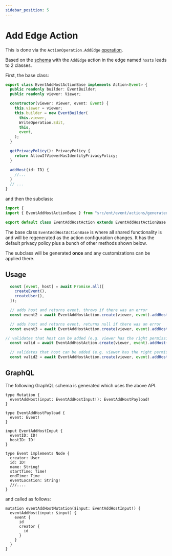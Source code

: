 ```yaml
---
sidebar_position: 5
---
```


# Add Edge Action
This is done via the `ActionOperation.AddEdge` [operation](/docs/ent-schema/actions#operation).

Based on the [schema](/docs/actions/action#schema) with the `AddEdge` action in the edge named `hosts` leads to 2 classes.

First, the base class:

```ts title="src/ent/event/actions/generated/event_add_host_action_base.ts"
export class EventAddHostActionBase implements Action<Event> {
  public readonly builder: EventBuilder;
  public readonly viewer: Viewer;

  constructor(viewer: Viewer, event: Event) {
    this.viewer = viewer;
    this.builder = new EventBuilder(
      this.viewer,
      WriteOperation.Edit,
      this,
      event,
    );
  }

  getPrivacyPolicy(): PrivacyPolicy {
    return AllowIfViewerHasIdentityPrivacyPolicy;
  }

  addHost(id: ID) {
    //...
  }
  // ...
}
```
and then the subclass:

```ts title="src/ent/event/actions/event_add_host_action.ts"
import {
import { EventAddHostActionBase } from "src/ent/event/actions/generated/event_add_host_action_base";

export default class EventAddHostAction extends EventAddHostActionBase {}
```

The base class `EventAddHostActionBase` is where all shared functionality is and will be regenerated as the action configuration changes. It has the default privacy policy plus a bunch of other methods shown below.

The subclass will be generated **once** and any customizations can be applied there.


## Usage
```ts
  const [event, host] = await Promise.all([
    createEvent(),
    createUser(),
  ]);

  // adds host and returns event. throws if there was an error
  const event2 = await EventAddHostAction.create(viewer, event).addHost(host.id).saveX();

  // adds host and returns event. returns null if there was an error
  const event3 = await EventAddHostAction.create(viewer, event).addHost(host.id).save();

// validates that host can be added (e.g. viewer has the right permissions or the validator allows it) and throws if not
  const valid = await EventAddHostAction.create(viewer, event).addHost(host.id).validX();

  // validates that host can be added (e.g. viewer has the right permissions or the validator allows it) and returns true/false 
  const valid2 = await EventAddHostAction.create(viewer, event).addHost(host.id).valid();
```

## GraphQL
The following GraphQL schema is generated which uses the above API.

``` title="src/graphql/schema.gql"
type Mutation {
  eventAddHost(input: EventAddHostInput!): EventAddHostPayload!
}

type EventAddHostPayload {
  event: Event!
}

input EventAddHostInput {
  eventID: ID!
  hostID: ID!
}

type Event implements Node {
  creator: User
  id: ID!
  name: String!
  startTime: Time!
  endTime: Time
  eventLocation: String!
  ///.... 
}
```

and called as follows:
```gql
mutation eventAddHostMutation($input: EventAddHostInput!) {
  eventAddHost(input: $input) {
    event {
      id 
      creator {
        id
      }
    }
  }
}
```
